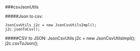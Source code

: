 ###csvJsonUtils

#####Json to csv:

	JsonCsvUtils j2c = new JsonCsvUtilsImpl();
	j2c.jsonToCsv();


#####CSV to JSON:
	JsonCsvUtils j2c = new JsonCsvUtilsImpl();
	j2c.csvToJson();
